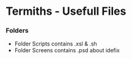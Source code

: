 Termiths - Usefull Files
===================

### Folders

- Folder Scripts contains .xsl & .sh
- Folder Screens contains .psd about idefix

